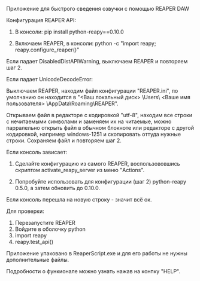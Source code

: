 Приложение для быстрого сведения озвучки с помощью REAPER DAW

Конфигурация REAPER API:

1) В консоли: pip install python-reapy==0.10.0

2) Включаем REAPER, в консоли: python -c "import reapy; reapy.configure_reaper()"

Если падает DisabledDistAPIWarning, выключаем REAPER и повторяем шаг 2.

Если падает UnicodeDecodeError:

Выключаем REAPER, находим файл конфигурации "REAPER.ini", по умолчанию он находится в "<Ваш локальный диск> \Users\ <Ваше имя пользователя> \AppData\Roaming\REAPER".

Открываем файл в редакторе с кодировкой "utf-8", находим все строки с нечитаемыми символами и заменяем их на читаемые, можно парралельно открыть файл в обычном блокноте или редакторе с другой кодировкой, например windows-1251 и скопировать оттуда нужные строки. Сохраняем файл и повторяем шаг 2.

Если консоль зависает:

1) Сделайте конфигурацию из самого REAPER, воспользововшись скриптом activate_reapy_server из меню "Actions".

2) Попробуйте использовать для конфигурации (шаг 2) python-reapy 0.5.0, а затем обновить до 0.10.0.

Если консоль перешла на новую строку - значит всё ок.

Для проверки: 
1) Перезапустите REAPER
2) Войдите в оболочку python
3) import reapy
4) reapy.test_api()

Приложение упаковано в ReaperScript.exe и для его работы не нужны дополнительные файлы.

Подробности о функионале можно узнать нажав на конпку "HELP".

